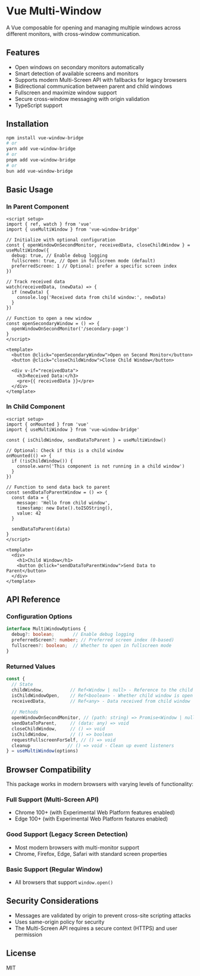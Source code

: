 # Vue Multi-Window

A Vue composable for opening and managing multiple windows across different monitors, with cross-window communication.

## Features

- Open windows on secondary monitors automatically
- Smart detection of available screens and monitors
- Supports modern Multi-Screen API with fallbacks for legacy browsers
- Bidirectional communication between parent and child windows
- Fullscreen and maximize window support
- Secure cross-window messaging with origin validation
- TypeScript support

## Installation

```bash
npm install vue-window-bridge
# or
yarn add vue-window-bridge
# or
pnpm add vue-window-bridge
# or
bun add vue-window-bridge
```

## Basic Usage

### In Parent Component

```vue
<script setup>
import { ref, watch } from 'vue'
import { useMultiWindow } from 'vue-window-bridge'

// Initialize with optional configuration
const { openWindowOnSecondMonitor, receivedData, closeChildWindow } = useMultiWindow({
  debug: true, // Enable debug logging
  fullscreen: true, // Open in fullscreen mode (default)
  preferredScreen: 1 // Optional: prefer a specific screen index
})

// Track received data
watch(receivedData, (newData) => {
  if (newData) {
    console.log('Received data from child window:', newData)
  }
})

// Function to open a new window
const openSecondaryWindow = () => {
  openWindowOnSecondMonitor('/secondary-page')
}
</script>

<template>
  <button @click="openSecondaryWindow">Open on Second Monitor</button>
  <button @click="closeChildWindow">Close Child Window</button>
  
  <div v-if="receivedData">
    <h3>Received Data:</h3>
    <pre>{{ receivedData }}</pre>
  </div>
</template>
```

### In Child Component

```vue
<script setup>
import { onMounted } from 'vue'
import { useMultiWindow } from 'vue-window-bridge'

const { isChildWindow, sendDataToParent } = useMultiWindow()

// Optional: Check if this is a child window
onMounted(() => {
  if (!isChildWindow()) {
    console.warn('This component is not running in a child window')
  }
})

// Function to send data back to parent
const sendDataToParentWindow = () => {
  const data = {
    message: 'Hello from child window',
    timestamp: new Date().toISOString(),
    value: 42
  }
  
  sendDataToParent(data)
}
</script>

<template>
  <div>
    <h1>Child Window</h1>
    <button @click="sendDataToParentWindow">Send Data to Parent</button>
  </div>
</template>
```

## API Reference

### Configuration Options

```typescript
interface MultiWindowOptions {
  debug?: boolean;       // Enable debug logging
  preferredScreen?: number; // Preferred screen index (0-based)
  fullscreen?: boolean;  // Whether to open in fullscreen mode
}
```

### Returned Values

```typescript
const {
  // State
  childWindow,          // Ref<Window | null> - Reference to the child window
  isChildWindowOpen,    // Ref<boolean> - Whether child window is open
  receivedData,         // Ref<any> - Data received from child window
  
  // Methods
  openWindowOnSecondMonitor, // (path: string) => Promise<Window | null>
  sendDataToParent,     // (data: any) => void
  closeChildWindow,     // () => void
  isChildWindow,        // () => boolean
  requestFullscreenForSelf, // () => void
  cleanup              // () => void - Clean up event listeners
} = useMultiWindow(options)
```

## Browser Compatibility

This package works in modern browsers with varying levels of functionality:

### Full Support (Multi-Screen API)
- Chrome 100+ (with Experimental Web Platform features enabled)
- Edge 100+ (with Experimental Web Platform features enabled)

### Good Support (Legacy Screen Detection)
- Most modern browsers with multi-monitor support
- Chrome, Firefox, Edge, Safari with standard screen properties

### Basic Support (Regular Window)
- All browsers that support `window.open()`

## Security Considerations

- Messages are validated by origin to prevent cross-site scripting attacks
- Uses same-origin policy for security
- The Multi-Screen API requires a secure context (HTTPS) and user permission

## License

MIT 